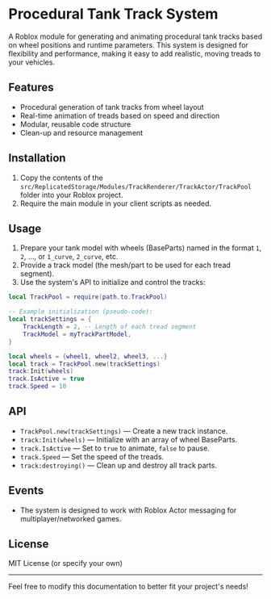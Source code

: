 # Procedural Tank Track System

A Roblox module for generating and animating procedural tank tracks based on wheel positions and runtime parameters. This system is designed for flexibility and performance, making it easy to add realistic, moving treads to your vehicles.

## Features
- Procedural generation of tank tracks from wheel layout
- Real-time animation of treads based on speed and direction
- Modular, reusable code structure
- Clean-up and resource management

## Installation
1. Copy the contents of the `src/ReplicatedStorage/Modules/TrackRenderer/TrackActor/TrackPool` folder into your Roblox project.
2. Require the main module in your client scripts as needed.

## Usage
1. Prepare your tank model with wheels (BaseParts) named in the format `1`, `2`, ..., or `1_curve`, `2_curve`, etc.
2. Provide a track model (the mesh/part to be used for each tread segment).
3. Use the system's API to initialize and control the tracks:

```lua
local TrackPool = require(path.to.TrackPool)

-- Example initialization (pseudo-code):
local trackSettings = {
    TrackLength = 2, -- Length of each tread segment
    TrackModel = myTrackPartModel,
}

local wheels = {wheel1, wheel2, wheel3, ...}
local track = TrackPool.new(trackSettings)
track:Init(wheels)
track.IsActive = true
track.Speed = 10
```

## API
- `TrackPool.new(trackSettings)` — Create a new track instance.
- `track:Init(wheels)` — Initialize with an array of wheel BaseParts.
- `track.IsActive` — Set to `true` to animate, `false` to pause.
- `track.Speed` — Set the speed of the treads.
- `track:destroying()` — Clean up and destroy all track parts.

## Events
- The system is designed to work with Roblox Actor messaging for multiplayer/networked games.

## License
MIT License (or specify your own)

---
Feel free to modify this documentation to better fit your project's needs!
